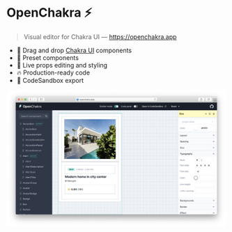 # OpenChakra ⚡️

> Visual editor for Chakra UI — https://openchakra.app

- 🎨 Drag and drop [Chakra UI](https://chakra-ui.com/getting-started) components
- 💅 Preset components
- 👀 Live props editing and styling
- 🔥 Production-ready code
- 🎈 CodeSandbox export

[![Screeshot](splash.png)](https://openchakra.app)
